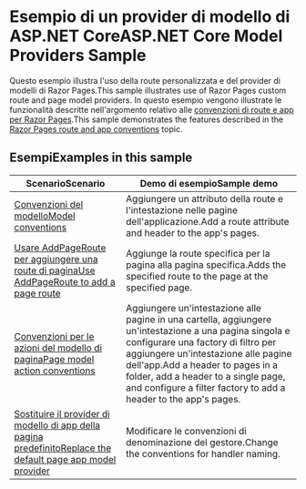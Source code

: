 # <a name="aspnet-core-model-providers-sample"></a><span data-ttu-id="98086-101">Esempio di un provider di modello di ASP.NET Core</span><span class="sxs-lookup"><span data-stu-id="98086-101">ASP.NET Core Model Providers Sample</span></span>

<span data-ttu-id="98086-102">Questo esempio illustra l'uso della route personalizzata e del provider di modelli di Razor Pages.</span><span class="sxs-lookup"><span data-stu-id="98086-102">This sample illustrates use of Razor Pages custom route and page model providers.</span></span> <span data-ttu-id="98086-103">In questo esempio vengono illustrate le funzionalità descritte nell'argomento relativo alle [convenzioni di route e app per Razor Pages](https://docs.microsoft.com/aspnet/core/razor-pages/razor-pages-convention-features).</span><span class="sxs-lookup"><span data-stu-id="98086-103">This sample demonstrates the features described in the [Razor Pages route and app conventions](https://docs.microsoft.com/aspnet/core/razor-pages/razor-pages-convention-features) topic.</span></span>

## <a name="examples-in-this-sample"></a><span data-ttu-id="98086-104">Esempi</span><span class="sxs-lookup"><span data-stu-id="98086-104">Examples in this sample</span></span>

| <span data-ttu-id="98086-105">Scenario</span><span class="sxs-lookup"><span data-stu-id="98086-105">Scenario</span></span> | <span data-ttu-id="98086-106">Demo di esempio</span><span class="sxs-lookup"><span data-stu-id="98086-106">Sample demo</span></span> |
| -------- | ----------- |
| [<span data-ttu-id="98086-107">Convenzioni del modello</span><span class="sxs-lookup"><span data-stu-id="98086-107">Model conventions</span></span>](https://docs.microsoft.com/aspnet/core/razor-pages/razor-pages-conventions#model-conventions) | <span data-ttu-id="98086-108">Aggiungere un attributo della route e l'intestazione nelle pagine dell'applicazione.</span><span class="sxs-lookup"><span data-stu-id="98086-108">Add a route attribute and header to the app's pages.</span></span> |
| [<span data-ttu-id="98086-109">Usare AddPageRoute per aggiungere una route di pagina</span><span class="sxs-lookup"><span data-stu-id="98086-109">Use AddPageRoute to add a page route</span></span>](https://docs.microsoft.com/aspnet/core/razor-pages/razor-pages-conventions#configure-a-page-route) | <span data-ttu-id="98086-110">Aggiunge la route specifica per la pagina alla pagina specifica.</span><span class="sxs-lookup"><span data-stu-id="98086-110">Adds the specified route to the page at the specified page.</span></span> |
| [<span data-ttu-id="98086-111">Convenzioni per le azioni del modello di pagina</span><span class="sxs-lookup"><span data-stu-id="98086-111">Page model action conventions</span></span>](https://docs.microsoft.com/aspnet/core/razor-pages/razor-pages-conventions#page-model-action-conventions) | <span data-ttu-id="98086-112">Aggiungere un'intestazione alle pagine in una cartella, aggiungere un'intestazione a una pagina singola e configurare una factory di filtro per aggiungere un'intestazione alle pagine dell'app.</span><span class="sxs-lookup"><span data-stu-id="98086-112">Add a header to pages in a folder, add a header to a single page, and configure a filter factory to add a header to the app's pages.</span></span> |
| [<span data-ttu-id="98086-113">Sostituire il provider di modello di app della pagina predefinito</span><span class="sxs-lookup"><span data-stu-id="98086-113">Replace the default page app model provider</span></span>](https://docs.microsoft.com/aspnet/core/razor-pages/razor-pages-conventions#replace-the-default-page-app-model-provider) | <span data-ttu-id="98086-114">Modificare le convenzioni di denominazione del gestore.</span><span class="sxs-lookup"><span data-stu-id="98086-114">Change the conventions for handler naming.</span></span> |
